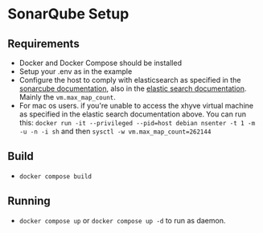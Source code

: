 # SonarQube Setup

## Requirements

- Docker and Docker Compose should be installed
- Setup your .env as in the example
- Configure the host to comply with elasticsearch as specified in the [sonarcube documentation](https://docs.sonarsource.com/sonarqube/latest/setup-and-upgrade/pre-installation/linux/), also in the [elastic search documentation](https://www.elastic.co/guide/en/elasticsearch/reference/5.1/docker.html#docker-cli-run-prod-mode). Mainly the `vm.max_map_count`.
- For mac os users. if you're unable to access the xhyve virtual machine as specified in the elastic search documentation above. You can run this: `docker run -it --privileged --pid=host debian nsenter -t 1 -m -u -n -i sh` and then `sysctl -w vm.max_map_count=262144`

## Build

- `docker compose build`

## Running

- `docker compose up` or `docker compose up -d` to run as daemon.
